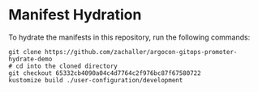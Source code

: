 # Manifest Hydration

To hydrate the manifests in this repository, run the following commands:

```shell
git clone https://github.com/zachaller/argocon-gitops-promoter-hydrate-demo
# cd into the cloned directory
git checkout 65332cb4090a04c4d7764c2f976bc87f67580722
kustomize build ./user-configuration/development
```
